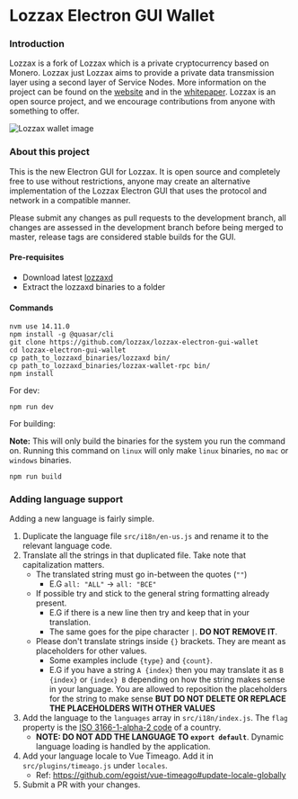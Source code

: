# Lozzax Electron GUI Wallet

### Introduction

Lozzax is a fork of Lozzax which is a private cryptocurrency based on Monero. Lozzax just Lozzax aims to provide a private data transmission layer using a second layer of Service Nodes.
More information on the project can be found on the [website](https://lozzax.xyz) and in the [whitepaper](https://lozzax.xyz/whitepaper). Lozzax is an open source project, and we encourage contributions from anyone with something to offer.

![Lozzax wallet image](./src-electron/icons/mrcuug.PNG)

### About this project

This is the new Electron GUI for Lozzax. It is open source and completely free to use without restrictions, anyone may create an alternative implementation of the Lozzax Electron GUI that uses the protocol and network in a compatible manner.

Please submit any changes as pull requests to the development branch, all changes are assessed in the development branch before being merged to master, release tags are considered stable builds for the GUI.

#### Pre-requisites

- Download latest [lozzaxd](https://github.com/lozzax/lozzax/releases/latest)
- Extract the lozzaxd binaries to a folder

#### Commands

```
nvm use 14.11.0
npm install -g @quasar/cli
git clone https://github.com/lozzax/lozzax-electron-gui-wallet
cd lozzax-electron-gui-wallet
cp path_to_lozzaxd_binaries/lozzaxd bin/
cp path_to_lozzaxd_binaries/lozzax-wallet-rpc bin/
npm install
```

For dev:

```
npm run dev
```

For building:

**Note:** This will only build the binaries for the system you run the command on. Running this command on `linux` will only make `linux` binaries, no `mac` or `windows` binaries.

```
npm run build
```

### Adding language support

Adding a new language is fairly simple.

1. Duplicate the language file `src/i18n/en-us.js` and rename it to the relevant language code.
2. Translate all the strings in that duplicated file. Take note that capitalization matters.
   - The translated string must go in-between the quotes (`""`)
     - E.G `all: "ALL"` -> `all: "ВСЕ"`
   - If possible try and stick to the general string formatting already present.
     - E.G if there is a new line then try and keep that in your translation.
     - The same goes for the pipe character `|`. **DO NOT REMOVE IT**.
   - Please don't translate strings inside `{}` brackets. They are meant as placeholders for other values.
     - Some examples include `{type}` and `{count}`.
     - E.G if you have a string `A {index}` then you may translate it as `B {index}` or `{index} B` depending on how the string makes sense in your language. You are allowed to reposition the placeholders for the string to make sense **BUT DO NOT DELETE OR REPLACE THE PLACEHOLDERS WITH OTHER VALUES**
3. Add the language to the `languages` array in `src/i18n/index.js`. The `flag` property is the [ISO 3166-1-alpha-2 code](https://www.iso.org/obp/ui/#search/code/) of a country.
   - **NOTE: DO NOT ADD THE LANGUAGE TO `export default`**. Dynamic language loading is handled by the application.
4. Add your language locale to Vue Timeago. Add it in `src/plugins/timeago.js` under `locales`.
   - Ref: https://github.com/egoist/vue-timeago#update-locale-globally
5. Submit a PR with your changes.
